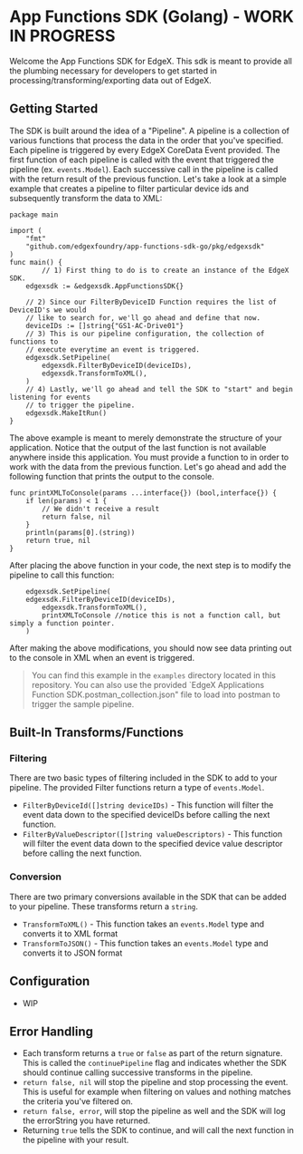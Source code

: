 # App Functions SDK (Golang) - WORK IN PROGRESS

Welcome the App Functions SDK for EdgeX. This sdk is meant to provide all the plumbing necessary for developers to get started in processing/transforming/exporting data out of EdgeX. 

## Getting Started

The SDK is built around the idea of a "Pipeline". A pipeline is a collection of various functions that process the data in the order that you've specified. Each pipeline is triggered by every EdgeX CoreData Event provided. The first function of each pipeline is called with the event that triggered the pipeline (ex. `events.Model`). Each successive call in the pipeline is called with the return result of the previous function. Let's take a look at a simple example that creates a pipeline to filter particular device ids and subsequently transform the data to XML:
```golang
package main

import (
	"fmt"
	"github.com/edgexfoundry/app-functions-sdk-go/pkg/edgexsdk"
)
func main() {
        // 1) First thing to do is to create an instance of the EdgeX SDK.
	edgexsdk := &edgexsdk.AppFunctionsSDK{}

	// 2) Since our FilterByDeviceID Function requires the list of DeviceID's we would
	// like to search for, we'll go ahead and define that now.
	deviceIDs := []string{"GS1-AC-Drive01"}
	// 3) This is our pipeline configuration, the collection of functions to
	// execute everytime an event is triggered.
	edgexsdk.SetPipeline(
		edgexsdk.FilterByDeviceID(deviceIDs),
		edgexsdk.TransformToXML(),
	)
	// 4) Lastly, we'll go ahead and tell the SDK to "start" and begin listening for events
	// to trigger the pipeline.
	edgexsdk.MakeItRun()
}
```

The above example is meant to merely demonstrate the structure of your application. Notice that the output of the last function is not available anywhere inside this application. You must provide a function to in order to work with the data from the previous function. Let's go ahead and add the following function that prints the output to the console.

```golang
func printXMLToConsole(params ...interface{}) (bool,interface{}) {
	if len(params) < 1 {
		// We didn't receive a result
		return false, nil
	}
	println(params[0].(string))
	return true, nil
}
```
After placing the above function in your code, the next step is to modify the pipeline to call this function:
```golang
    edgexsdk.SetPipeline(
	edgexsdk.FilterByDeviceID(deviceIDs),
        edgexsdk.TransformToXML(),
        printXMLToConsole //notice this is not a function call, but simply a function pointer. 
    )
```
After making the above modifications, you should now see data printing out to the console in XML when an event is triggered.
> You can find this example in the `examples` directory located in this repository. You can also use the provided `EdgeX Applications Function SDK.postman_collection.json" file to load into postman to trigger the sample pipeline.

## Built-In Transforms/Functions 

### Filtering
There are two basic types of filtering included in the SDK to add to your pipeline. The provided Filter functions return a type of `events.Model`.
 - `FilterByDeviceId([]string deviceIDs)` - This function will filter the event data down to the specified deviceIDs before calling the next function. 
 - `FilterByValueDescriptor([]string valueDescriptors)` - This function will filter the event data down to the specified device value descriptor before calling the next function. 

### Conversion
 There are two primary conversions available in the SDK that can be added to your pipeline. These transforms return a `string`.
 
 - `TransformToXML()`  - This function takes an `events.Model` type and converts it to XML format
 - `TransformToJSON()` - This function takes an `events.Model` type and converts it to JSON format
## Configuration
 - WIP

## Error Handling
 - Each transform returns a `true` or `false` as part of the return signature. This is called the `continuePipeline` flag and indicates whether the SDK should continue calling successive transforms in the pipeline.
 - `return false, nil` will stop the pipeline and stop processing the event. This is useful for example when filtering on values and nothing matches the criteria you've filtered on. 
 - `return false, error`, will stop the pipeline as well and the SDK will log the errorString you have returned.
- Returning `true` tells the SDK to continue, and will call the next function in the pipeline with your result.






